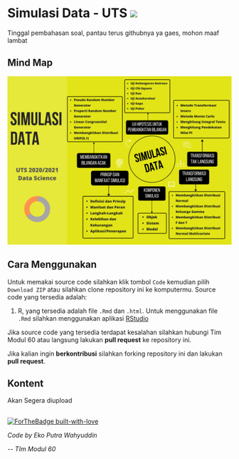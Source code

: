 # Simulasi Data - UTS <img src="https://img.shields.io/badge/r-%23276DC3.svg?&style=for-the-badge&logo=r&logoColor=white"/> 

Tinggal pembahasan soal, pantau terus githubnya ya gaes, mohon maaf lambat

## Mind Map
![png](mindmap.png)

## Cara Menggunakan

Untuk memakai source code silahkan klik tombol `Code` kemudian pilih `Download ZIP` atau silahkan clone repository ini ke komputermu. Source code yang tersedia adalah:
1. R, yang tersedia adalah file `.Rmd` dan `.html`. Untuk menggunakan file `.Rmd` silahkan menggunakan aplikasi [RStudio](https://rstudio.com/)

Jika source code yang tersedia terdapat kesalahan silahkan hubungi Tim Modul 60 atau langsung lakukan **pull request** ke repository ini.

Jika kalian ingin **berkontribusi** silahkan forking repository ini dan lakukan **pull request**.

## Kontent

Akan Segera diupload

##
[![ForTheBadge built-with-love](http://ForTheBadge.com/images/badges/built-with-love.svg)](https://www.instagram.com/stis60/) 

*Code by Eko Putra Wahyuddin*

*-- TIm Modul 60*



